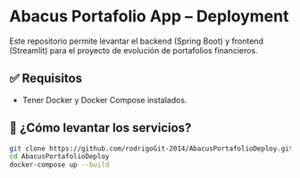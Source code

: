 # Abacus Portafolio App – Deployment

Este repositorio permite levantar el backend (Spring Boot) y frontend (Streamlit) para el proyecto de evolución de portafolios financieros.

## ✅ Requisitos

- Tener Docker y Docker Compose instalados.

## 🚀 ¿Cómo levantar los servicios?

```bash
git clone https://github.com/rodrigoGit-2014/AbacusPortafolioDeploy.git
cd AbacusPortafolioDeploy
docker-compose up --build
